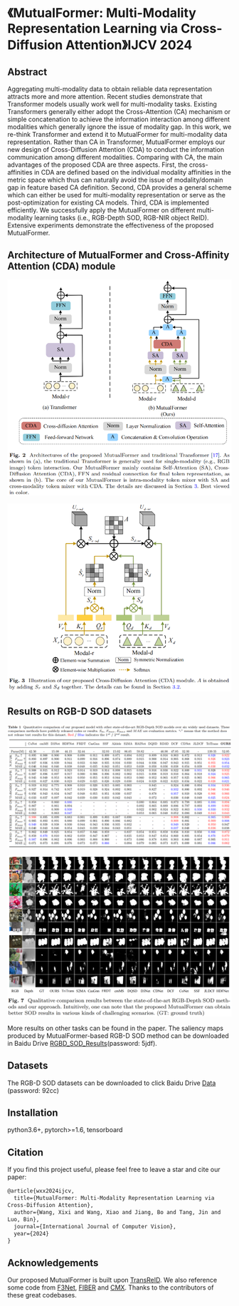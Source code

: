 # 《MutualFormer: Multi-Modality Representation Learning via Cross-Diffusion Attention》IJCV 2024

## Abstract 
Aggregating multi-modality data to obtain reliable data representation attracts more and more attention. Recent studies demonstrate
that Transformer models usually work well for multi-modality tasks.
Existing Transformers generally either adopt the Cross-Attention (CA)
mechanism or simple concatenation to achieve the information interaction among different modalities which generally ignore the issue
of modality gap. In this work, we re-think Transformer and extend
it to MutualFormer for multi-modality data representation. Rather
than CA in Transformer, MutualFormer employs our new design of
Cross-Diffusion Attention (CDA) to conduct the information communication among different modalities. Comparing with CA, the main
advantages of the proposed CDA are three aspects. First, the cross-affinities in CDA are defined based on the individual modality affinities in the metric space which thus can naturally avoid the issue
of modality/domain gap in feature based CA definition. Second,
CDA provides a general scheme which can either be used for multi-modality representation or serve as the post-optimization for existing
CA models. Third, CDA is implemented efficiently. We successfully
apply the MutualFormer on different multi-modality learning tasks
(i.e., RGB-Depth SOD, RGB-NIR object ReID). Extensive experiments demonstrate the effectiveness of the proposed MutualFormer.

## Architecture of MutualFormer and Cross-Affinity Attention (CDA) module
![overview](https://github.com/SissiW/MutualFormer/blob/main/MutualFormer_overview.png)

![CDA](https://github.com/SissiW/MutualFormer/blob/main/CDA.png)

## Results on RGB-D SOD datasets
![results](https://github.com/SissiW/MutualFormer/blob/main/SOD_results.png)

![qul_results](https://github.com/SissiW/MutualFormer/blob/main/SOD_qualitative_results.png)

More results on other tasks can be found in the paper. The saliency maps produced by MutualFormer-based RGB-D SOD method can be downloaded in Baidu Drive [RGBD_SOD_Results](https://pan.baidu.com/s/1hsypcBSrfOcrZz9u0tNJAA)(password: 5jdf).

## Datasets
The RGB-D SOD datasets can be downloaded to click Baidu Drive [Data](https://pan.baidu.com/s/1zFiy7c3P4sb_w0cOVtQucA) (password: 92cc)

## Installation
python3.6+, pytorch>=1.6, tensorboard


## Citation
If you find this project useful, please feel free to leave a star and cite our paper:
```
@article{wxx2024ijcv,
  title={MutualFormer: Multi-Modality Representation Learning via Cross-Diffusion Attention},
  author={Wang, Xixi and Wang, Xiao and Jiang, Bo and Tang, Jin and Luo, Bin},
  journal={International Journal of Computer Vision},
  year={2024}
}
```

## Acknowledgements
Our proposed MutualFormer is built upon [TransReID](https://github.com/damo-cv/TransReID). We also reference some code from [F3Net](https://github.com/weijun88/F3Net), [FIBER](https://github.com/microsoft/FIBER) and [CMX](https://github.com/huaaaliu/RGBX_Semantic_Segmentation). Thanks to the contributors of these great codebases.
